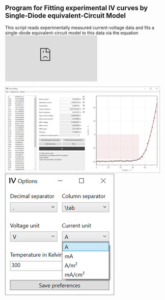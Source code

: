 ## Program for Fitting experimental IV curves by Single-Diode equivalent-Circuit Model

This script reads experimentally measured current-voltage data and fits a single-diode equivalent-circuit model to this data via the equation
![IV equation](https://latex.codecogs.com/png.latex?%5Cdpi%7B120%7D%20I%28V%29%20%3D%20I_%5Ctext%7Bph%7D%20&plus;%20I_0%20%5Ccdot%20%5Cleft%28%5Cexp%5Cleft%28%5Cfrac%7Bq_e%20%5Ccdot%20%5Cleft%28V%20-%20I%28V%29%29%20R_%5Ctext%7Bs%7D%5Cright%29%7D%7Bn%20k_%5Ctext%7BB%7D%20T%7D%5Cright%29%20-%201%5Cright%29%20&plus;%20%5Cfrac%7BV%20-%20I%28V%29%20R_%5Ctext%7Bs%7D%7D%7BR_%5Ctext%7Bshunt%7D%7D)

![screenshot of main program](./screenshots/program.png)
![screenshots of option window](./screenshots/options.png)
